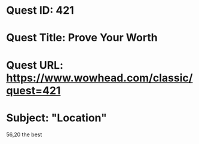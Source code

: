 # Quest ID: 421
# Quest Title: Prove Your Worth
# Quest URL: https://www.wowhead.com/classic/quest=421
# Subject: "Location"
56,20 the best